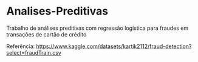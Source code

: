 # Analises-Preditivas

Trabalho de análises preditivas com regressão logística para fraudes em transações de cartão de crédito

Referência: https://www.kaggle.com/datasets/kartik2112/fraud-detection?select=fraudTrain.csv

